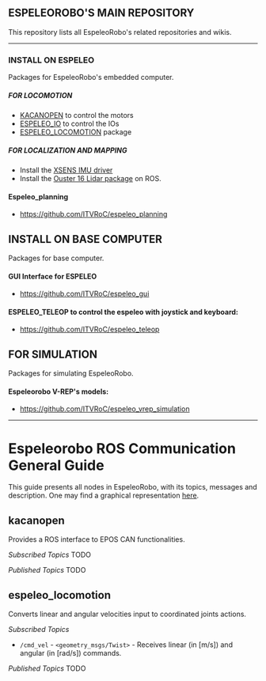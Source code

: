 ## ESPELEOROBO'S MAIN REPOSITORY

This repository lists all EspeleoRobo's related repositories and wikis. 

---------------------------------------------------------
### INSTALL ON ESPELEO 

Packages for EspeleoRobo's embedded computer.

##### FOR LOCOMOTION
* [KACANOPEN](https://github.com/ITVRoC/kacanopen.git) to control the motors
* [ESPELEO_IO](https://github.com/ITVRoC/espeleo_io) to control the IOs
* [ESPELEO_LOCOMOTION](https://github.com/ITVRoC/espeleo_locomotion) package 
 
##### FOR LOCALIZATION AND MAPPING
* Install the [XSENS IMU driver](https://github.com/ITVRoC/general-wiki/wiki/Rodar-IMU-XSens-no-ROS)
* Install the [Ouster 16 Lidar package](https://github.com/ITVRoC/general-wiki/wiki/Rodar-o-LiDAR-OUSTER-16-no-ROS) on ROS.
 
#### Espeleo_planning
- https://github.com/ITVRoC/espeleo_planning
 

 ## INSTALL ON BASE COMPUTER
 
 Packages for base computer.
 
 #### GUI Interface for ESPELEO
 
 - https://github.com/ITVRoC/espeleo_gui
 
 #### ESPELEO_TELEOP to control the espeleo with joystick and keyboard:
 - https://github.com/ITVRoC/espeleo_teleop

 ## FOR SIMULATION
 
 Packages for simulating EspeleoRobo.
 
 #### Espeleorobo V-REP's models:
 - https://github.com/ITVRoC/espeleo_vrep_simulation
 
 
 
 ------------------------------------------------------------------------
 # Espeleorobo ROS Communication General Guide
 
 This guide presents all nodes in EspeleoRobo, with its topics, messages and description.
 One may find a graphical representation [here](https://docs.google.com/presentation/d/1Lrz-dAwWeXqzpGeWaSDRkczdpwMNBig6JlObKeRsX5Q/edit#slide=id.p).
 
 ## kacanopen
 
 Provides a ROS interface to EPOS CAN functionalities.
 
  *Subscribed Topics*
   TODO
  
  *Published Topics*
   TODO
  
 ## espeleo_locomotion
 
 Converts linear and angular velocities input to coordinated joints actions.
 
 *Subscribed Topics*
  * `/cmd_vel` - `<geometry_msgs/Twist>` - Receives linear (in \[m/s\]) and angular (in \[rad/s\]) commands.
  
 *Published Topics*
  TODO
